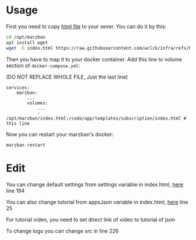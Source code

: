 # Usage

First you need to copy [html file](https://raw.githubusercontent.com/wclck/infra/refs/heads/main/sub-page/index.html) to your sever. You can do it by this:

```bash
cd /opt/marzban
apt install wget
wget -O index.html https://raw.githubusercontent.com/wclck/infra/refs/heads/main/sub-page/index.html?token=GHSAT0AAAAAAC26KCQN22R47NRB7OHVNJRKZ2PKYTA
```

Then you have to map it to your docker container. Add this line to volume section of `docker-compose.yml`:

(DO NOT REPLACE WHOLE FILE, Just the last line)
```docker
services:
    marzban:
        ...
        volumes:
            ...
            - /opt/marzban/index.html:/code/app/templates/subscription/index.html # this line
```

Now you can restart your marzban's docker:
```
marzban restart
```

# Edit

You can change default settings from settings variable in index.html, [here](https://github.com/wclck/infra/blob/6ea7a078837c01da9370e25f78f722170847a6e4/sub-page/index.html#L194) line 194

You can also change tutorial from appsJson variable in index.html, [here](https://github.com/wclck/infra/blob/6ea7a078837c01da9370e25f78f722170847a6e4/sub-page/index.html#L25) line 25

For tutorial video, you need to set direct link of video to tutorial of json

To change logo you can change src in line 226
